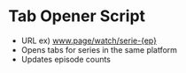 # Tab Opener Script
- URL ex) www.page/watch/serie-{ep}
- Opens tabs for series in the same platform
- Updates episode counts